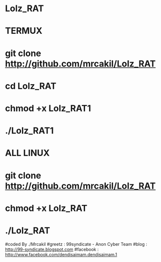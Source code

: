 # Lolz_RAT
# TERMUX
# git clone http://github.com/mrcakil/Lolz_RAT
# cd Lolz_RAT
# chmod +x Lolz_RAT1
# ./Lolz_RAT1

# ALL LINUX
# git clone http://github.com/mrcakil/Lolz_RAT
# chmod +x Lolz_RAT
# ./Lolz_RAT

#coded By ./Mrcakil
#greetz : 99syndicate - Anon Cyber Team
#blog : http://99-syndicate.blogspot.com
#facebook : http://www.facebook.com/dendisaimam.dendisaimam.1
